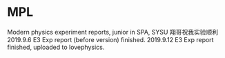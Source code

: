 # MPL
Modern physics experiment reports, junior in SPA, SYSU
翔哥祝我实验顺利
2019.9.6 E3 Exp report (before version) finished.
2019.9.12 E3 Exp report finished, uploaded to lovephysics.
